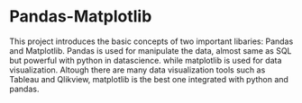 # Pandas-Matplotlib
This project introduces the basic concepts of two important libaries: Pandas and Matplotlib.
Pandas is used for manipulate the data, almost same as SQL but powerful with python in datascience.
while matplotlib is used for data visualization. Altough there are many data visualization tools such as Tableau and Qlikview, matplotlib is the best one integrated with python and pandas.
